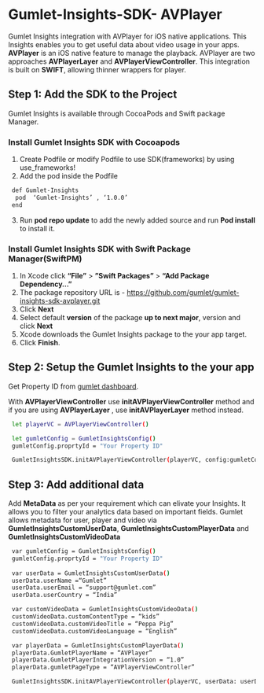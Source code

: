 # Gumlet-Insights-SDK- AVPlayer

Gumlet Insights integration with AVPlayer for iOS native applications. This Insights enables you to get useful data about video usage in your apps. **AVPlayer** is an iOS native feature to manage the playback. AVPlayer are two approaches **AVPlayerLayer** and **AVPlayerViewController**. This integration is built on **SWIFT**, allowing thinner wrappers for player.

## Step 1: Add the SDK to the Project
Gumlet Insights is available through CocoaPods and Swift package Manager.

### Install Gumlet Insights SDK with Cocoapods
 1. Create Podfile or modify Podfile to use SDK(frameworks) by using use_frameworks!
 2. Add the pod inside the Podfile
  ```sh
   def Gumlet-Insights
    pod  ‘Gumlet-Insights’ , ‘1.0.0’
   end
  ```
 3. Run **pod repo update** to add the newly added source and run **Pod install** to install it.
  
### Install Gumlet Insights SDK with Swift Package Manager(SwiftPM)
 
1. In Xcode click **“File”** > **”Swift Packages”** > **“Add Package Dependency…”**
2. The package repository URL is - https://github.com/gumlet/gumlet-insights-sdk-avplayer.git
3. Click **Next**
4. Select default **version** of the package **up to next major**, version and click **Next**
5. Xcode downloads the Gumlet Insights package to the your app target.
6. Click **Finish**.

## Step 2: Setup the Gumlet Insights to the your app
Get Property ID from [gumlet dashboard](https://www.gumlet.com/dashboard/video/insights/properties).

With **AVPlayerViewController** use **initAVPlayerViewController** method and if you are using  **AVPlayerLayer** , use **initAVPlayerLayer** method instead.

```sh
 let playerVC = AVPlayerViewController()

 let gumletConfig = GumletInsightsConfig()
 gumletConfig.proprtyId = "Your Property ID"

 GumletInsightsSDK.initAVPlayerViewController(playerVC, config:gumletConfig)
```

## Step 3: Add additional data

Add **MetaData** as per your requirement which can elivate your Insights. It allows you to filter your analytics data based on important fields. Gumlet allows metadata for user, player and video via **GumletInsightsCustomUserData**, **GumletInsightsCustomPlayerData** and  **GumletInsightsCustomVideoData**

```sh
 var gumletConfig = GumletInsightsConfig()
 gumletConfig.proprtyId = "Your Property ID"
 
 var userData = GumletInsightsCustomUserData()
 userData.userName =“Gumlet”
 userData.userEmail = “support@gumlet.com”
 userData.userCountry = “India”

 var customVideoData = GumletInsightsCustomVideoData()
 customVideoData.customContentType = “kids”
 customVideoData.customVideoTitle = “Peppa Pig”
 customVideoData.customVideoLanguage = “English”

 var playerData = GumletInsightsCustomPlayerData()
 playerData.GumletPlayerName = “AVPlayer”  
 playerData.GumletPlayerIntegrationVersion = “1.0”
 playerData.gumletPageType = “AVPlayerViewController” 

 GumletInsightsSDK.initAVPlayerViewController(playerVC, userData: userData, customPlayerData: playerData, customVideoData: customVideoData, config: gumletConfig)
```

